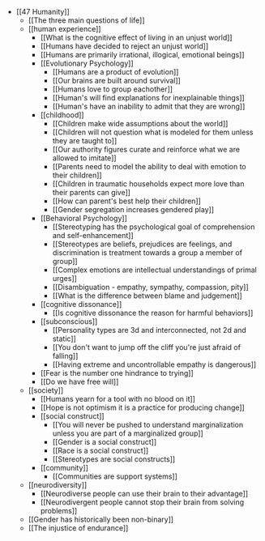 - [[47 Humanity]]
	- [[The three main questions of life]]
	- [[human experience]]
		- [[What is the cognitive effect of living in an unjust world]]
		- [[Humans have decided to reject an unjust world]]
		- [[Humans are primarily irrational, illogical, emotional beings]]
		- [[Evolutionary Psychology]]
			- [[Humans are a product of evolution]]
			- [[Our brains are built around survival]]
			- [[Humans love to group eachother]]
			- [[Human's will find explanations for inexplainable things]]
			- [[Human's have an inability to admit that they are wrong]]
		- [[childhood]]
			- [[Children make wide assumptions about the world]]
			- [[Children will not question what is modeled for them unless they are taught to]]
			- [[Our authority figures curate and reinforce what we are allowed to imitate]]
			- [[Parents need to model the ability to deal with emotion to their children]]
			- [[Children in traumatic households expect more love than their parents can give]]
			- [[How can parent's best help their children]]
			- [[Gender segregation increases gendered play]]
		- [[Behavioral Psychology]]
			- [[Stereotyping has the psychological goal of comprehension and self-enhancement]]
			- [[Stereotypes are beliefs, prejudices are feelings, and discrimination is treatment towards a group a member of group]]
			- [[Complex emotions are intellectual understandings of primal urges]]
			- [[Disambiguation - empathy, sympathy, compassion, pity]]
			- [[What is the difference between blame and judgement]]
		- [[cognitive dissonance]]
			- [[Is cognitive dissonance the reason for harmful behaviors]]
		- [[subconscious]]
			- [[Personality types are 3d and interconnected, not 2d and static]]
			- [[You don't want to jump off the cliff you're just afraid of falling]]
			- [[Having extreme and uncontrollable empathy is dangerous]]
		- [[Fear is the number one hindrance to trying]]
		- [[Do we have free will]]
	- [[society]]
		- [[Humans yearn for a tool with no blood on it]]
		- [[Hope is not optimism it is a practice for producing change]]
		-  [[social construct]] 
			- [[You will never be pushed to understand marginalization unless you are part of a marginalized group]]
			- [[Gender is a social construct]]
			- [[Race is a social construct]]
			- [[Stereotypes are social constructs]]
		- [[community]]
			- [[Communities are support systems]]
	- [[neurodiversity]]
		- [[Neurodiverse people can use their brain to their advantage]]
		- [[Neurodivergent people cannot stop their brain from solving problems]]
	- [[Gender has historically been non-binary]]
	- [[The injustice of endurance]]